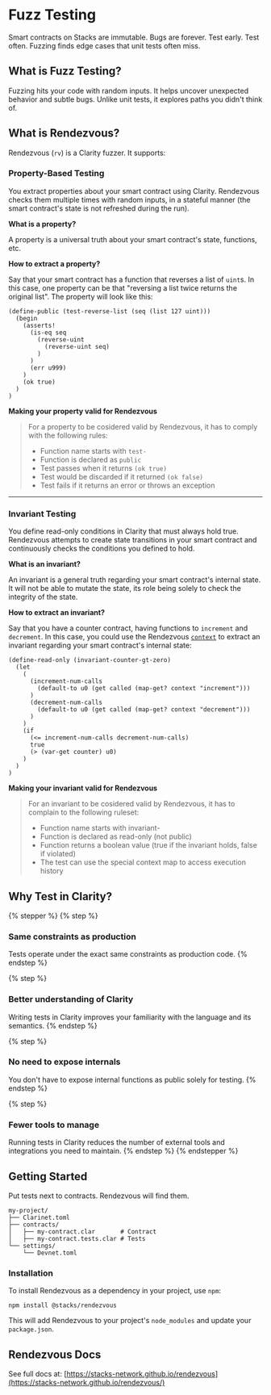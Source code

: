 # Fuzz Testing

Smart contracts on Stacks are immutable. Bugs are forever. Test early. Test often. Fuzzing finds edge cases that unit tests often miss.

## What is Fuzz Testing?

Fuzzing hits your code with random inputs. It helps uncover unexpected behavior and subtle bugs. Unlike unit tests, it explores paths you didn't think of.

## What is Rendezvous?

Rendezvous (`rv`) is a Clarity fuzzer. It supports:

### Property-Based Testing

You extract properties about your smart contract using Clarity. Rendezvous checks them multiple times with random inputs, in a stateful manner (the smart contract's state is not refreshed during the run).

**What is a property?**

A property is a universal truth about your smart contract's state, functions, etc.

**How to extract a property?**

Say that your smart contract has a function that reverses a list of `uint`s. In this case, one property can be that "reversing a list twice returns the original list". The property will look like this:

```clarity
(define-public (test-reverse-list (seq (list 127 uint)))
  (begin
    (asserts!
      (is-eq seq
        (reverse-uint
          (reverse-uint seq)
        )
      )
      (err u999)
    )
    (ok true)
  )
)
```

**Making your property valid for Rendezvous**

> For a property to be cosidered valid by Rendezvous, it has to comply with the following rules:
>
> * Function name starts with `test-`
> * Function is declared as `public`
> * Test passes when it returns `(ok true)`
> * Test would be discarded if it returned `(ok false)`
> * Test fails if it returns an error or throws an exception

***

### Invariant Testing

You define read-only conditions in Clarity that must always hold true. Rendezvous attempts to create state transitions in your smart contract and continuously checks the conditions you defined to hold.

**What is an invariant?**

An invariant is a general truth regarding your smart contract's internal state. It will not be able to mutate the state, its role being solely to check the integrity of the state.

**How to extract an invariant?**

Say that you have a counter contract, having functions to `increment` and `decrement`. In this case, you could use the Rendezvous [`context`](https://stacks-network.github.io/rendezvous/chapter_6.html?#the-rendezvous-context) to extract an invariant regarding your smart contract's internal state:

```clarity
(define-read-only (invariant-counter-gt-zero)
  (let
    (
      (increment-num-calls
        (default-to u0 (get called (map-get? context "increment")))
      )
      (decrement-num-calls
        (default-to u0 (get called (map-get? context "decrement")))
      )
    )
    (if
      (<= increment-num-calls decrement-num-calls)
      true
      (> (var-get counter) u0)
    )
  )
)
```

**Making your invariant valid for Rendezvous**

> For an invariant to be cosidered valid by Rendezvous, it has to complain to the following ruleset:
>
> * Function name starts with invariant-
> * Function is declared as read-only (not public)
> * Function returns a boolean value (true if the invariant holds, false if violated)
> * The test can use the special context map to access execution history

## Why Test in Clarity?

{% stepper %}
{% step %}
### Same constraints as production

Tests operate under the exact same constraints as production code.
{% endstep %}

{% step %}
### Better understanding of Clarity

Writing tests in Clarity improves your familiarity with the language and its semantics.
{% endstep %}

{% step %}
### No need to expose internals

You don't have to expose internal functions as public solely for testing.
{% endstep %}

{% step %}
### Fewer tools to manage

Running tests in Clarity reduces the number of external tools and integrations you need to maintain.
{% endstep %}
{% endstepper %}

## Getting Started

Put tests next to contracts. Rendezvous will find them.

```
my-project/
├── Clarinet.toml
├── contracts/
│   ├── my-contract.clar       # Contract
│   ├── my-contract.tests.clar # Tests
└── settings/
    └── Devnet.toml
```

### Installation

To install Rendezvous as a dependency in your project, use `npm`:

```
npm install @stacks/rendezvous
```

This will add Rendezvous to your project's `node_modules` and update your `package.json`.

## Rendezvous Docs

See full docs at: [https://stacks-network.github.io/rendezvous](https://stacks-network.github.io/rendezvous/)
